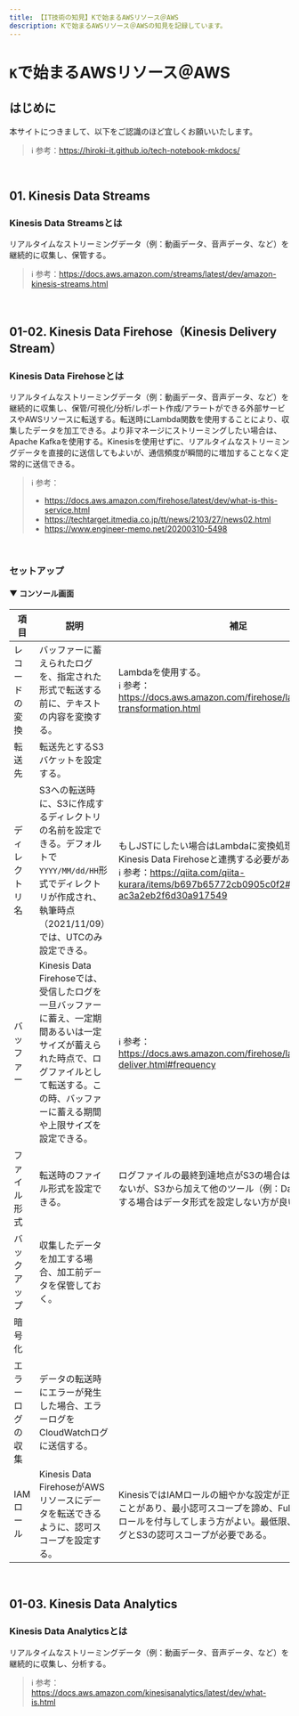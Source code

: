 ```yaml
---
title: 【IT技術の知見】Kで始まるAWSリソース＠AWS
description: Kで始まるAWSリソース＠AWSの知見を記録しています。
---
```


# ```K```で始まるAWSリソース＠AWS

## はじめに

本サイトにつきまして、以下をご認識のほど宜しくお願いいたします。



> ℹ️ 参考：https://hiroki-it.github.io/tech-notebook-mkdocs/

<br>

## 01. Kinesis Data Streams

### Kinesis Data Streamsとは

リアルタイムなストリーミングデータ（例：動画データ、音声データ、など）を継続的に収集し、保管する。

> ℹ️ 参考：https://docs.aws.amazon.com/streams/latest/dev/amazon-kinesis-streams.html

<br>

## 01-02. Kinesis Data Firehose（Kinesis Delivery Stream）

### Kinesis Data Firehoseとは

リアルタイムなストリーミングデータ（例：動画データ、音声データ、など）を継続的に収集し、保管/可視化/分析/レポート作成/アラートができる外部サービスやAWSリソースに転送する。転送時にLambda関数を使用することにより、収集したデータを加工できる。より非マネージにストリーミングしたい場合は、Apache Kafkaを使用する。Kinesisを使用せずに、リアルタイムなストリーミングデータを直接的に送信してもよいが、通信頻度が瞬間的に増加することなく定常的に送信できる。

> ℹ️ 参考：
>
> - https://docs.aws.amazon.com/firehose/latest/dev/what-is-this-service.html
> - https://techtarget.itmedia.co.jp/tt/news/2103/27/news02.html
> - https://www.engineer-memo.net/20200310-5498

<br>

### セットアップ

#### ▼ コンソール画面

| 項目       | 説明                                                                                                                                | 補足                                                                                                                                                                       |
|------------|-------------------------------------------------------------------------------------------------------------------------------------|----------------------------------------------------------------------------------------------------------------------------------------------------------------------------|
| レコードの変換  | バッファーに蓄えられたログを、指定された形式で転送する前に、テキストの内容を変換する。                                                                             | Lambdaを使用する。<br>ℹ️ 参考：https://docs.aws.amazon.com/firehose/latest/dev/data-transformation.html                                                                         |
| 転送先     | 転送先とするS3バケットを設定する。                                                                                                             |                                                                                                                                                                            |
| ディレクトリ名   | S3への転送時に、S3に作成するディレクトリの名前を設定できる。デフォルトで```YYYY/MM/dd/HH```形式でディレクトリが作成され、執筆時点（2021/11/09）では、UTCのみ設定できる。           | もしJSTにしたい場合はLambdaに変換処理を実装し、Kinesis Data Firehoseと連携する必要がある。<br>ℹ️ 参考：https://qiita.com/qiita-kurara/items/b697b65772cb0905c0f2#comment-ac3a2eb2f6d30a917549 |
| バッファー      | Kinesis Data Firehoseでは、受信したログを一旦バッファーに蓄え、一定期間あるいは一定サイズが蓄えられた時点で、ログファイルとして転送する。この時、バッファーに蓄える期間や上限サイズを設定できる。 | ℹ️ 参考：https://docs.aws.amazon.com/firehose/latest/dev/basic-deliver.html#frequency                                                                                       |
| ファイル形式   | 転送時のファイル形式を設定できる。                                                                                                            | ログファイルの最終到達地点がS3の場合は圧縮形式で問題ないが、S3から加えて他のツール（例：Datadog）に転送する場合はデータ形式を設定しない方が良い。                                                                  |
| バックアップ     | 収集したデータを加工する場合、加工前データを保管しておく。                                                                                            |                                                                                                                                                                            |
| 暗号化     |                                                                                                                                     |                                                                                                                                                                            |
| エラーログの収集 | データの転送時にエラーが発生した場合、エラーログをCloudWatchログに送信する。                                                                                |                                                                                                                                                                            |
| IAMロール     | Kinesis Data FirehoseがAWSリソースにデータを転送できるように、認可スコープを設定する。                                                                       | KinesisではIAMロールの細やかな設定が正しく動作しないことがあり、最小認可スコープを諦め、FullAccess権限のロールを付与してしまう方がよい。最低限、CloudWatchログとS3の認可スコープが必要である。                                     |

<br>

## 01-03. Kinesis Data Analytics

### Kinesis Data Analyticsとは

リアルタイムなストリーミングデータ（例：動画データ、音声データ、など）を継続的に収集し、分析する。

> ℹ️ 参考：https://docs.aws.amazon.com/kinesisanalytics/latest/dev/what-is.html

<br>
